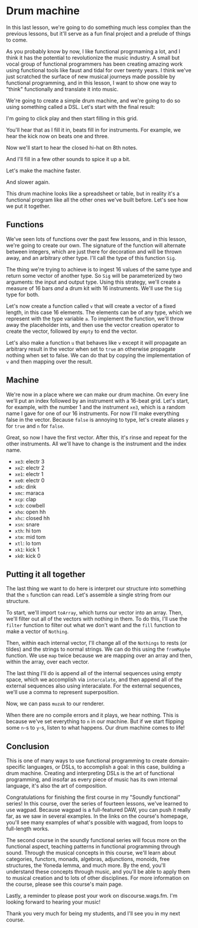 # Drum machine

In this last lesson, we're going to do something much less complex than the previous lessons, but it'll serve as a fun final project and a prelude of things to come.

As you probably know by now, I like functional progrmaming a lot, and I think it has the potential to revolutionize the music industry. A small but vocal group of functional programmers has been creating amazing work using functional tools like faust and tidal for over twenty years. I think we've just scratched the surface of new musical journeys made possible by functional programming, and in this lesson, I want to show one way to "think" functionally and translate it into music.

We're going to create a simple drum machine, and we're going to do so using something called a DSL. Let's start with the final result:

I'm going to click play and then start filling in this grid.

You'll hear that as I fill it in, beats fill in for instruments. For example, we hear the kick now on beats one and three.

Now we'll start to hear the closed hi-hat on 8th notes.

And I'll fill in a few other sounds to spice it up a bit.

Let's make the machine faster.

And slower again.

This drum machine looks like a spreadsheet or table, but in reality it's a functional program like all the other ones we've built before. Let's see how we put it together.

## Functions

We've seen lots of functions over the past few lessons, and in this lesson, we're going to create our own. The signature of the function will alternate between integers, which are just there for decoration and will be thrown away, and an arbitrary other type. I'll call the type of this function `Sig`.

The thing we're trying to achieve is to ingest 16 values of the same type and return some vector of another type. So `Sig` will be parameterized by two arguments: the input and output type. Using this strategy, we'll create a measure of 16 bars _and_ a drum kit with 16 instruments. We'll use the `Sig` type for both.

Let's now create a function called `v` that will create a vector of a fixed length, in this case 16 elements. The elements can be of any type, which we represent with the type variable `a`. To implement the function, we'll throw away the placeholder ints, and then use the vector creation operator to create the vector, followed by `empty` to end the vector.

Let's also make a function `u` that behaves like `v` except it will propagate an arbitrary result in the vector when set to `true` an otherwise propagate nothing when set to false. We can do that by copying the implementation of `v` and then mapping over the result.

## Machine

We're now in a place where we can make our drum machine. On every line we'll put an index followed by an instrument with a 16-beat grid. Let's start, for example, with the number 1 and the instrument `xe3`, which is a random name I gave for one of our 16 instruments. For now I'll make everything false in the vector. Because `false` is annoying to type, let's create aliases `y` for `true` and `n` for `false`.

Great, so now I have the first vector. After this, it's rinse and repeat for the other instruments. All we'll have to change is the instrument and the index name.

- `xe3`: electr 3
- `xe2`: electr 2
- `xe1`: electr 1 
- `xe0`: electr 0
- `xdk`: dink
- `xmc`: maraca
- `xcp`: clap
- `xcb`: cowbell
- `xho`: open hh
- `xhc`: closed hh
- `xsn`: snare
- `xth`: hi tom
- `xtm`: mid tom
- `xtl`: lo tom
- `xk1`: kick 1
- `xk0`: kick 0

## Putting it all together

The last thing we want to do here is interpret our structure into something that the `s` function can read. Let's assemble a single string from our structure.

To start, we'll import `toArray`, which turns our vector into an array.
Then, we'll filter out all of the vectors with nothing in them. To do this, I'll use the `filter` function to filter out what we don't want and the `fill` function to make a vector of `Nothing`.

Then, within each internal vector, I'll change all of the `Nothings` to rests (or tildes) and the strings to normal strings. We can do this using the `fromMaybe` function. We use `map` twice because we are mapping over an array and then, within the array, over each vector.

The last thing I'll do is append all of the internal sequences using empty space, which we accomplish via `intercalate`, and then append all of the external sequences also using interacalate. For the external sequences, we'll use a comma to represent superposition.

Now, we can pass `muzak` to our renderer.

When there are no compile errors and it plays, we hear nothing. This is because we've set everything to `n` in our machine. But if we start flipping some `n`-s to `y`-s, listen to what happens. Our drum machine comes to life!

## Conclusion

This is one of many ways to use functional programming to create domain-specific languages, or DSLs, to accomplish a goal: in this case, building a drum machine. Creating and interpreting DSLs is the art of functional programming, and insofar as every piece of music has its own internal language, it's also the art of composition.

Congratulations for finishing the first course in my "Soundly functional" series! In this course, over the series of fourteen lessons, we've learned to use wagpad. Because wagpad is a full-featured DAW, you can push it really far, as we saw in several examples. In the links on the course's homepage, you'll see many examples of what's possible with wagpad, from loops to full-length works.

The second course in the soundly functional series will focus more on the functional aspect, teaching patterns in functional programming through sound. Through the musical concepts in this course, we'll learn about categories, functors, monads, algebras, adjunctions, monoids, free structures, the Yoneda lemma, and much more. By the end, you'll understand these concepts through music, and you'll be able to apply them to musical creation and to lots of other disciplines. For more information on the course, please see this course's main page.

Lastly, a reminder to please post your work on discourse.wags.fm. I'm looking forward to hearing your music!

Thank you very much for being my students, and I'll see you in my next course.
